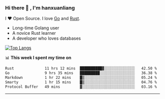 ### Hi there 👋 , I'm hanxuanliang

<!--
**hanxuanliang/hanxuanliang** is a ✨ _special_ ✨ repository because its `README.md` (this file) appears on your GitHub profile.

Here are some ideas to get you started:

- 🔭 I’m currently working on ...
- 🌱 I’m currently learning ...
- 👯 I’m looking to collaborate on ...
- 🤔 I’m looking for help with ...
- 💬 Ask me about ...
- 📫 How to reach me: ...
- 😄 Pronouns: ...
- ⚡ Fun fact: ...
-->
I ❤ Open Source. I love [Go](https://golang.org) and [Rust](https://www.rust-lang.org/zh-CN/).

* Long-time Golang user
* A novice Rust learner
* A developer who loves databases

[![Top Langs](https://github-readme-stats.vercel.app/api?username=hanxuanliang&show_icons=true&count_private=true&line_height=40)](https://github.com/anuraghazra/github-readme-stats)

📊 **This week I spent my time on**
<!--START_SECTION:waka-->

```txt
Rust              11 hrs 12 mins  ██████████▓░░░░░░░░░░░░░░   42.50 %
Go                9 hrs 35 mins   █████████░░░░░░░░░░░░░░░░   36.38 %
Markdown          1 hr 22 mins    █▒░░░░░░░░░░░░░░░░░░░░░░░   05.24 %
Smarty            1 hr 15 mins    █▒░░░░░░░░░░░░░░░░░░░░░░░   04.76 %
Protocol Buffer   49 mins         ▓░░░░░░░░░░░░░░░░░░░░░░░░   03.16 %
```

<!--END_SECTION:waka-->

***
